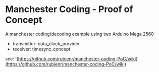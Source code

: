 # Manchester Coding - Proof of Concept
A manchester coding/decoding example using two Arduino Mega 2560

* transmitter: data_clock_provider
* receiver: timesync_concept

see: 
![https://github.com/rubienr/manchester-coding-PoC/wiki](https://github.com/rubienr/manchester-coding-PoC/wiki)
